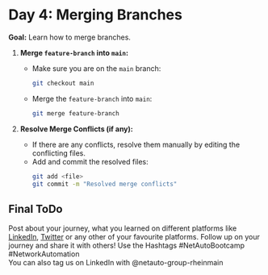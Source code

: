 # Day 4: Merging Branches

**Goal:** Learn how to merge branches.

1. **Merge `feature-branch` into `main`:**
   - Make sure you are on the `main` branch:
     ```bash
     git checkout main
     ```
   - Merge the `feature-branch` into `main`:
     ```bash
     git merge feature-branch
     ```

2. **Resolve Merge Conflicts (if any):**
   - If there are any conflicts, resolve them manually by editing the conflicting files.
   - Add and commit the resolved files:
     ```bash
     git add <file>
     git commit -m "Resolved merge conflicts"
     ```

## Final ToDo

Post about your journey, what you learned on different platforms like [LinkedIn](https://www.linkedin.com/feed/), [Twitter](https://x.com/intent/post?url=https%3A%2F%2Fgithub.com%2FNetAuto-RheinMain%2FNetAuto-Bootcamp&text=I%20just%20completed%20Day%204%20of%20the%20NetAuto%20Bootcamp%20on%20Version%20!&hashtags=NetAutoBootcamp%2CNetworkAutomation) or any other of your favourite platforms. Follow up on your journey and share it with others! Use the Hashtags #NetAutoBootcamp #NetworkAutomation </br>
You can also tag us on LinkedIn with @netauto-group-rheinmain